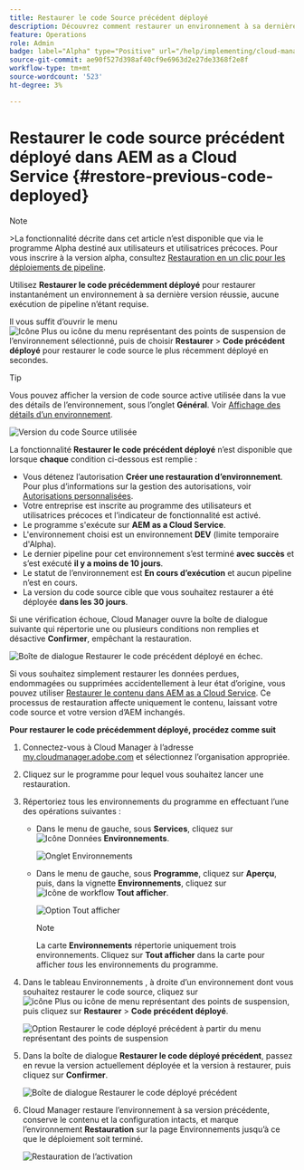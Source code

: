 ```yaml
---
title: Restaurer le code Source précédent déployé
description: Découvrez comment restaurer un environnement à sa dernière version &ndash; réussie ; aucune exécution de pipeline requise.
feature: Operations
role: Admin
badge: label="Alpha" type="Positive" url="/help/implementing/cloud-manager/release-notes/current.md#gitlab-bitbucket"
source-git-commit: ae90f527d398af40cf9e6963d2e27de3368f2e8f
workflow-type: tm+mt
source-wordcount: '523'
ht-degree: 3%

---
```


# Restaurer le code source précédent déployé dans AEM as a Cloud Service {#restore-previous-code-deployed}

>[!NOTE]
>
>&#x200B;>La fonctionnalité décrite dans cet article n’est disponible que via le programme Alpha destiné aux utilisateurs et utilisatrices précoces. Pour vous inscrire à la version alpha, consultez [Restauration en un clic pour les déploiements de pipeline](/help/implementing/cloud-manager/release-notes/current.md##one-click-rollback).

Utilisez **Restaurer le code précédemment déployé** pour restaurer instantanément un environnement à sa dernière version réussie, aucune exécution de pipeline n’étant requise.

Il vous suffit d’ouvrir le menu ![Icône Plus ou icône du menu représentant des points de suspension](https://spectrum.adobe.com/static/icons/workflow_18/Smock_More_18_N.svg) de l’environnement sélectionné, puis de choisir **Restaurer** > **Code précédent déployé** pour restaurer le code source le plus récemment déployé en secondes.

>[!TIP]
>
>Vous pouvez afficher la version de code source active utilisée dans la vue des détails de l’environnement, sous l’onglet **Général**. Voir [Affichage des détails d’un environnement](/help/implementing/cloud-manager/manage-environments.md#viewing-environment).
>
>![Version du code Source utilisée](/help/operations/assets/environments-view-details-sourcecodeversion.png)

La fonctionnalité **Restaurer le code précédent déployé** n’est disponible que lorsque **chaque** condition ci-dessous est remplie :

* Vous détenez l’autorisation **Créer une restauration d’environnement**. Pour plus d’informations sur la gestion des autorisations, voir [Autorisations personnalisées](/help/implementing/cloud-manager/custom-permissions.md).
* Votre entreprise est inscrite au programme des utilisateurs et utilisatrices précoces et l’indicateur de fonctionnalité est activé.
* Le programme s&#39;exécute sur **AEM as a Cloud Service**.
* L&#39;environnement choisi est un environnement **DEV** (limite temporaire d&#39;Alpha).
* Le dernier pipeline pour cet environnement s’est terminé **avec succès** et s’est exécuté **il y a moins de 10 jours**.
* Le statut de l’environnement est **En cours d’exécution** et aucun pipeline n’est en cours.
* La version du code source cible que vous souhaitez restaurer a été déployée **dans les 30 jours**.

Si une vérification échoue, Cloud Manager ouvre la boîte de dialogue suivante qui répertorie une ou plusieurs conditions non remplies et désactive **Confirmer**, empêchant la restauration.

![Boîte de dialogue Restaurer le code précédent déployé en échec](/help/operations/assets/restore-previous-code-deployment-not-allowed.png).

Si vous souhaitez simplement restaurer les données perdues, endommagées ou supprimées accidentellement à leur état d’origine, vous pouvez utiliser [Restaurer le contenu dans AEM as a Cloud Service](/help/operations/restore.md). Ce processus de restauration affecte uniquement le contenu, laissant votre code source et votre version d’AEM inchangés.

**Pour restaurer le code précédemment déployé, procédez comme suit**

1. Connectez-vous à Cloud Manager à l’adresse [my.cloudmanager.adobe.com](https://my.cloudmanager.adobe.com/) et sélectionnez l’organisation appropriée.

1. Cliquez sur le programme pour lequel vous souhaitez lancer une restauration.

1. Répertoriez tous les environnements du programme en effectuant l’une des opérations suivantes :

   * Dans le menu de gauche, sous **Services**, cliquez sur ![Icône Données](https://spectrum.adobe.com/static/icons/workflow_18/Smock_Data_18_N.svg) **Environnements**.

     ![Onglet Environnements](assets/environments-1.png)

   * Dans le menu de gauche, sous **Programme**, cliquez sur **Aperçu**, puis, dans la vignette **Environnements**, cliquez sur ![Icône de workflow](https://spectrum.adobe.com/static/icons/workflow_18/Smock_Workflow_18_N.svg) **Tout afficher**.

     ![Option Tout afficher](assets/environments-2.png)

     >[!NOTE]
     >
     >La carte **Environnements** répertorie uniquement trois environnements. Cliquez sur **Tout afficher** dans la carte pour afficher *tous* les environnements du programme.

1. Dans le tableau Environnements , à droite d’un environnement dont vous souhaitez restaurer le code source, cliquez sur ![icône Plus ou icône de menu représentant des points de suspension](https://spectrum.adobe.com/static/icons/workflow_18/Smock_More_18_N.svg), puis cliquez sur **Restaurer** > **Code précédent déployé**.

   ![Option Restaurer le code déployé précédent à partir du menu représentant des points de suspension](/help/operations/assets/restore-previous-code-deployed-menu.png)

1. Dans la boîte de dialogue **Restaurer le code déployé précédent**, passez en revue la version actuellement déployée et la version à restaurer, puis cliquez sur **Confirmer**.

   ![Boîte de dialogue Restaurer le code déployé précédent](/help/operations/assets/restore-previous-code-deployed-dialogbox.png)

1. Cloud Manager restaure l’environnement à sa version précédente, conserve le contenu et la configuration intacts, et marque l’environnement **Restauration** sur la page Environnements jusqu’à ce que le déploiement soit terminé.

   ![Restauration de l’activation](/help/operations/assets/restore-previous-code-deployed-restoring.png)
